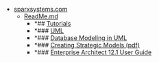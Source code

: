 - <a href = "E:\Node_projects\Node_Way\NBase\_Md\_Index\__Closer\_Uml\Main_I\content\Docs\sites_docs.com\sparxsystems.com\cat.sparxsystems.com\dir.sparxsystems.com.md">sparxsystems.com</a>
    - <a href = "E:\Node_projects\Node_Way\NBase\_Md\_Index\__Closer\_Uml\Main_I\content\Docs\sites_docs.com\sparxsystems.com\ReadMe.md">ReadMe.md</a>
        - *## [Tutorials](https://sparxsystems.com/resources/tutorials/index.html)
        - *### [UML](https://sparxsystems.com/resources/tutorials/uml/part1.html)
        - *### [Database Modeling in UML](https://sparxsystems.com/resources/tutorials/uml/datamodel.html)
        - *### [Creating Strategic Models (pdf)](https://sparxsystems.com/downloads/quick/strategic_modeling_with_enterprise_architect.pdf)
        - *### [Enterprise Architect 12.1 User Guide](https://sparxsystems.com/enterprise_architect_user_guide/12.1/index/index.html)
